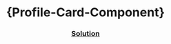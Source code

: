 <!-- Please update value in the {}  --> <h1 align="center">{Profile-Card-Component}</h1> <div align="center"> <h3> <a href="https://profile-cardcomp.netlify.app/"> Solution </a> </h3> </div>
